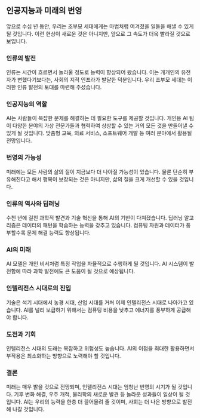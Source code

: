 ## 인공지능과 미래의 번영

앞으로 수십 년 동안, 우리는 조부모 세대에게는 마법처럼 여겨졌을 일들을 해낼 수 있게 될 것입니다. 
이런 현상이 새로운 것은 아니지만, 앞으로 그 속도가 더욱 빨라질 것으로 보입니다.

### 인류의 발전

인류는 시간이 흐르면서 놀라울 정도로 능력이 향상되어 왔습니다.
이는 개개인의 유전자가 변했다기보다는, 사회의 지적 인프라가 발달한 덕분입니다.
우리 조부모 세대는 이러한 인류 발전의 토대를 마련해 주셨습니다.

### 인공지능의 역할

AI는 사람들이 복잡한 문제를 해결하는 데 필요한 도구를 제공할 것입니다.
개인용 AI 팀이 다양한 분야의 가상 전문가들과 협력하여 상상할 수 있는 거의 모든 것을 만들어낼 수 있게 될 것입니다.
맞춤형 교육, 의료 서비스, 소프트웨어 개발 등 여러 분야에서 활용될 전망입니다.

### 번영의 가능성

미래에는 모든 사람의 삶의 질이 지금보다 더 나아질 가능성이 있습니다.
물론 단순히 부유해진다고 해서 행복이 보장되는 것은 아니지만, 삶의 질을 크게 개선할 수 있을 것입니다.

### 인류의 역사와 딥러닝

수천 년에 걸친 과학적 발견과 기술 혁신을 통해 AI의 기반이 다져졌습니다.
딥러닝 알고리즘은 데이터의 패턴을 학습하는 능력을 갖추고 있습니다.
컴퓨팅 자원과 데이터가 풍부할수록 문제 해결 능력도 향상됩니다.

### AI의 미래

AI 모델은 개인 비서처럼 특정 작업을 자율적으로 수행하게 될 것입니다.
AI 시스템이 발전함에 따라 과학 발전에도 큰 도움이 될 것으로 예상됩니다.

### 인텔리전스 시대로의 진입

기술은 석기 시대에서 농경 시대, 산업 시대를 거쳐 이제 인텔리전스 시대로 나아가고 있습니다.
AI를 널리 보급하기 위해서는 컴퓨팅 비용을 낮추고 에너지를 풍부하게 공급해야 합니다.

### 도전과 기회

인텔리전스 시대의 도래는 복잡하고 위험성도 높습니다.
AI의 이점을 최대한 활용하면서 부작용은 최소화하는 방향으로 노력해야 할 것입니다.

### 결론

미래는 매우 밝을 것으로 전망되며, 인텔리전스 시대는 엄청난 번영의 시기가 될 것입니다.
기후 변화 해결, 우주 개척, 물리학의 새로운 발견 등 놀라운 성과들이 일상이 될 것입니다.
AI는 우리의 능력을 한층 더 끌어올려 줄 것이며, 사회는 더 나은 방향으로 발전해 나갈 것입니다.
